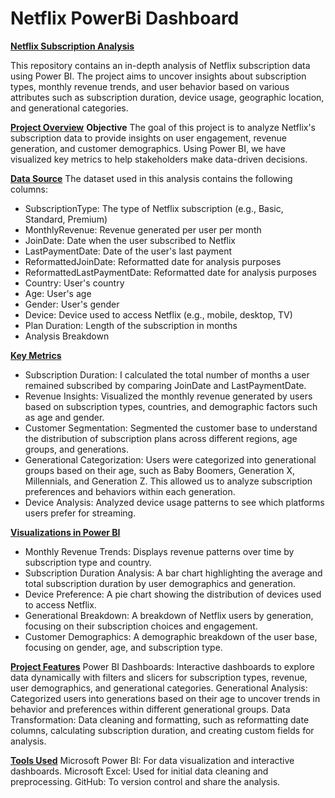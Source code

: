 # Netflix PowerBi Dashboard
<ins>**Netflix Subscription Analysis**</ins>

This repository contains an in-depth analysis of Netflix subscription data using Power BI. The project aims to uncover insights about subscription types, monthly revenue trends, and user behavior based on various attributes such as subscription duration, device usage, geographic location, and generational categories.

<ins>**Project Overview**</ins>
**Objective**
The goal of this project is to analyze Netflix's subscription data to provide insights on user engagement, revenue generation, and customer demographics. Using Power BI, we have visualized key metrics to help stakeholders make data-driven decisions.

<ins>**Data Source**</ins>
The dataset used in this analysis contains the following columns:
- SubscriptionType: The type of Netflix subscription (e.g., Basic, Standard, Premium)
- MonthlyRevenue: Revenue generated per user per month
- JoinDate: Date when the user subscribed to Netflix
- LastPaymentDate: Date of the user's last payment
- ReformattedJoinDate: Reformatted date for analysis purposes
- ReformattedLastPaymentDate: Reformatted date for analysis purposes
- Country: User's country
- Age: User's age
- Gender: User's gender
- Device: Device used to access Netflix (e.g., mobile, desktop, TV)
- Plan Duration: Length of the subscription in months
- Analysis Breakdown
  
<ins>**Key Metrics**</ins>
- Subscription Duration: I calculated the total number of months a user remained subscribed by comparing JoinDate and LastPaymentDate.
- Revenue Insights: Visualized the monthly revenue generated by users based on subscription types, countries, and demographic factors such as age and gender.
- Customer Segmentation: Segmented the customer base to understand the distribution of subscription plans across different regions, age groups, and generations.
- Generational Categorization: Users were categorized into generational groups based on their age, such as Baby Boomers, Generation X, Millennials, and Generation Z. This allowed us to analyze subscription preferences and behaviors within each generation.
- Device Analysis: Analyzed device usage patterns to see which platforms users prefer for streaming.

<ins>**Visualizations in Power BI**</ins>
- Monthly Revenue Trends: Displays revenue patterns over time by subscription type and country.
- Subscription Duration Analysis: A bar chart highlighting the average and total subscription duration by user demographics and generation.
- Device Preference: A pie chart showing the distribution of devices used to access Netflix.
- Generational Breakdown: A breakdown of Netflix users by generation, focusing on their subscription choices and engagement.
- Customer Demographics: A demographic breakdown of the user base, focusing on gender, age, and subscription type.
  
<ins>**Project Features**</ins>
Power BI Dashboards: Interactive dashboards to explore data dynamically with filters and slicers for subscription types, revenue, user demographics, and generational categories.
Generational Analysis: Categorized users into generations based on their age to uncover trends in behavior and preferences within different generational groups.
Data Transformation: Data cleaning and formatting, such as reformatting date columns, calculating subscription duration, and creating custom fields for analysis.

<ins>**Tools Used**</ins>
Microsoft Power BI: For data visualization and interactive dashboards.
Microsoft Excel: Used for initial data cleaning and preprocessing.
GitHub: To version control and share the analysis.
